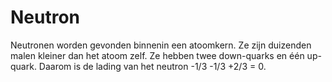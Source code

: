# Neutron

Neutronen worden gevonden binnenin een atoomkern. Ze zijn duizenden malen
kleiner dan het atoom zelf. Ze hebben twee down-quarks en één up-quark. Daarom
is de lading van het neutron -1/3 -1/3 +2/3 = 0.
